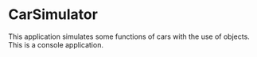 # CarSimulator
This application simulates some functions of cars with the use of objects. This is a console application.
